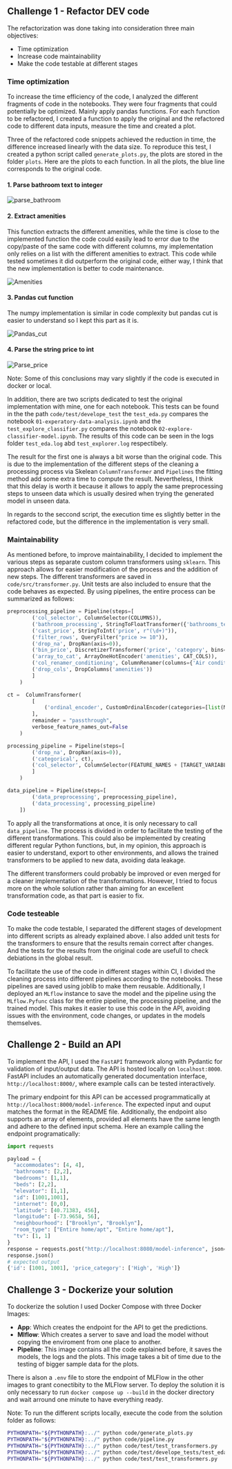 ## Challenge 1 - Refactor DEV code

The refactorization was done taking into consideration three main objectives:

- Time optimization
- Increase code maintainability
- Make the code testable at different stages

### Time optimization

To increase the time efficiency of the code, I analyzed the different fragments of code in the notebooks.
They were four fragments that could potentially be optimized. Mainly apply pandas functions. For each function to be refactored,
I created a function to apply the original and the refactored code to different data inputs, measure the time and created a plot.

Three of the refactored code snippets achieved the reduction in time, the difference increased linearly with the data size. To reproduce 
this test, I created a python script called `generate_plots.py`, the plots are stored in the folder `plots`. Here are the plots to each 
function. In all the plots, the blue line corresponds to the original code.

#### 1. Parse bathroom text to integer
![parse_bathroom](/solution/plots/bathroom.png)

#### 2. Extract amenities
This function extracts the different amenities, while the time is close to the implemented function the code
could easily lead to error due to the copy/paste of the same code with different columns, my implementation only relies on
a list with the different amenities to extract. This code while tested sometimes it did outperform the original code, either way, I 
think that the new implementation is better to code maintenance.

![Amenities](/solution/plots/cat_encoder.png)

#### 3. Pandas cut function

The numpy implementation is similar in code complexity but pandas cut is easier to understand so I kept this part as it is.


![Pandas_cut](/solution/plots/pd_cut.png)

#### 4. Parse the string price to int
![Parse_price](/solution/plots/price.png)

Note: Some of this conclusions may vary slightly if the code is executed in docker or local.

In addition, there are two scripts dedicated to test the original implementation with mine, one for each notebook. This tests can 
be found in the the path `code/test/develope_test` the `test_eda.py` compares the notebook `01-experatory-data-analysis.ipynb` and 
the  `test_explore_classifier.py` compares the notebook `02-explore-classifier-model.ipynb`. The results of this code can be seen in 
the logs folder `test_eda.log` abd `test_explorer.log` respectibely.

The result for the first one is always a bit worse than the original code. This is due to the implementation of the different steps 
of the cleaning a processing process via Skelean `ColumnTransformer` and `Pipelines` the fitting method add some extra time to 
compute the result. Nevertheless, I think that this delay is worth it because it allows to apply the same preprocessing steps to 
unseen data which is usually desired when trying the generated model in unseen data.

In regards to the seccond script, the execution time es slightly better in the refactored code, but the difference in the implementation is very small.

### Maintainability 

As mentioned before, to improve maintainability, I decided to implement the various steps as separate custom column transformers using 
`sklearn`. This approach allows for easier modification of the process and the addition of new steps. The different transformers are 
saved in `code/src/transformer.py`. Unit tests are also included to ensure that the code behaves as expected. By using pipelines, the 
entire process can be summarized as follows:

```python
preprocessing_pipeline = Pipeline(steps=[
        ('col_selector', ColumnSelector(COLUMNS)),
        ('bathroom_processing', StringToFloatTransformer({'bathrooms_text': 'bathrooms'})),
        ('cast_price', StringToInt('price', r"(\d+)")),
        ('filter_rows', QueryFilter("price >= 10")),
        ('drop_na', DropNan(axis=0)),
        ('bin_price', DiscretizerTransformer('price', 'category', bins=[10, 90, 180, 400, np.inf], labels=[0, 1, 2, 3])),
        ('array_to_cat', ArrayOneHotEncoder('amenities', CAT_COLS)),
        ('col_renamer_conditioning', ColumnRenamer(columns={'Air conditioning': 'Air_conditioning', 'neighbourhood_group_cleansed': 'neighbourhood'})),
        ('drop_cols', DropColumns('amenities'))
        ]
    )

ct =  ColumnTransformer(
        [
            ('ordinal_encoder', CustomOrdinalEncoder(categories=[list(MAP_NEIGHB.keys()), list(MAP_ROOM_TYPE.keys())], start_category=1), ["neighbourhood", "room_type"])
        ],
        remainder = "passthrough",
        verbose_feature_names_out=False
    )

processing_pipeline = Pipeline(steps=[
        ('drop_na', DropNan(axis=0)),
        ('categorical', ct),
        ('col_selector', ColumnSelector(FEATURE_NAMES + [TARGET_VARIABLE]))
        ]
    )

data_pipeline = Pipeline(steps=[
        ('data_preprocessing', preprocessing_pipeline),
        ('data_processing', processing_pipeline)
    ])
```

To apply all the transformations at once, it is only necessary to call `data_pipeline`. The process is divided in order to facilitate 
the testing of the
different transformations. This could also be implemented by creating different regular Python functions, but, in my opinion, this 
approach is easier to 
understand, export to other environments, and allows the trained transformers to be applied to new data, avoiding data leakage.

The different transformers could probably be improved or even merged for a cleaner implementation of the transformations. However, I tried to focus more 
on the whole solution rather than aiming for an excellent transformation code, as that part is easier to fix.

### Code testeable

To make the code testable, I separated the different stages of development into different scripts as already explained above. I also 
added unit tests for the transformers to ensure that the results remain correct after changes. And the tests for the results from the 
original code are usefull to check debiations in the global result.

To facilitate the use of the code in different stages within CI, I divided the cleaning process into different pipelines according 
to the notebooks. These pipelines are saved using joblib to make them reusable. Additionally, I deployed an `MLflow` instance to 
save the model and the pipeline using the `MLflow.Pyfunc` class for the entire pipeline, the processing pipeline, and the trained 
model. This makes it easier to use this code in the API, avoiding issues with the environment, code changes, or updates in the 
models themselves.

## Challenge 2 - Build an API


To implement the API, I used the `FastAPI` framework along with Pydantic for validation of input/output data. The API is hosted 
locally on `localhost:8000`. FastAPI includes an automatically generated documentation interface, `http://localhost:8000/`, where 
example calls can be tested interactively. 

The primary endpoint for this API can be accessed programmatically at `http://localhost:8000/model-inference`. The expected input 
and ouput matches the format in the README file. Additionally, the endpoint also supports an array of elements, provided all 
elements have the same length and adhere to the defined input schema. Here an example calling the endpoint programatically:

```python
import requests

payload = {
  "accommodates": [4, 4],
  "bathrooms": [2,2],
  "bedrooms": [1,1],
  "beds": [2,2],
  "elevator": [1,1],
  "id": [1001,1001],
  "internet": [0,0],
  "latitude": [40.71383, 456],
  "longitude": [-73.9658, 56],
  "neighbourhood": ["Brooklyn", "Brooklyn"],
  "room_type": ["Entire home/apt", "Entire home/apt"], 
  "tv": [1, 1]
}
response = requests.post("http://localhost:8080/model-inference", json=payload)
response.json()
# expected output
{'id': [1001, 1001], 'price_category': ['High', 'High']}
```

## Challenge 3 - Dockerize your solution

To dockerize the solution I used Docker Compose with three Docker Images:
-	**App**: Which creates the endpoint for the API to get the predictions.
-	**Mlflow**: Which creates a server to save and load the model without copying the enviroment from one place to another.
-	**Pipeline**: This image contains all the code explained before, it saves the models, the logs and the plots. This image takes a bit of time due to the testing of bigger sample data for the plots.

There is alson a `.env` file to store the endpoint of MLFlow in the other images to grant conectibity to the MLFlow server. To deploy 
the solution it is only necessary to run `docker compose up --build` in the docker directory and wait arround one minute to have 
everything ready.


Note: To run the different scripts locally, execute the code from the solution folder as follows:
```bash
PYTHONPATH="${PYTHONPATH}:../" python code/generate_plots.py
PYTHONPATH="${PYTHONPATH}:../" python code/pipeline.py
PYTHONPATH="${PYTHONPATH}:../" python code/test/test_transformers.py 
PYTHONPATH="${PYTHONPATH}:../" python code/test/develope_tests/test_eda.py
PYTHONPATH="${PYTHONPATH}:../" python code/test/test_transformers.py 
```